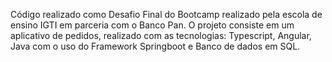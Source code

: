 Código realizado como Desafio Final do Bootcamp realizado pela escola de ensino IGTI em parceria com o Banco Pan.
O projeto consiste em um aplicativo de pedidos, realizado com as tecnologias: Typescript, Angular, Java com o uso do Framework Springboot e Banco de dados em SQL.

